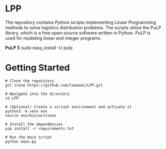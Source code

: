 # LPP
The repository contains Python scripts implementing Linear Programming methods to solve logistics distribution problems. The scripts utilize the PuLP library, which is a free open-source software written in Python. PuLP is used for modeling linear and integer programs.

**PuLP**
$ sudo easy_install -U pulp


# Getting Started

```
# Clone the repository
git clone https://github.com/laoowai/LPP.git

# Navigate into the directory
cd LPP

# (Optional) Create a virtual environment and activate it
python3 -m venv env
source env/bin/activate

# Install the dependencies
pip install -r requirements.txt

# Run the main script
python main.py
```
